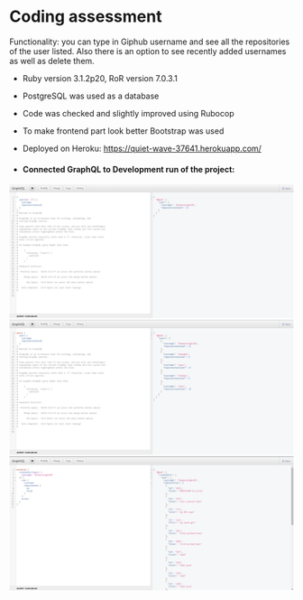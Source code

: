 # Coding assessment

Functionality: you can type in Giphub username and see all the repositories of the user
listed. Also there is an option to see recently added usernames as well as delete them.

* Ruby version 3.1.2p20, RoR version 7.0.3.1

* PostgreSQL was used as a database

* Code was checked and slightly improved using Rubocop 

* To make frontend part look better Bootstrap was used

* Deployed on Heroku: https://quiet-wave-37641.herokuapp.com/

* #### Connected GraphQL to Development run of the project:

![Getting info about user having the id](storage/img/img1.png)
![Getting info about all users](storage/img/img2.png)
![Mutation for adding a new user](storage/img/img3.png)

